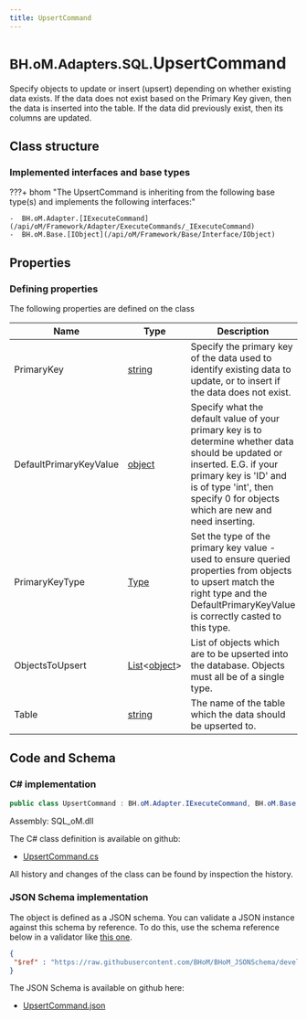 ```yaml
---
title: UpsertCommand
---
```


# <small>BH.oM.Adapters.SQL.</small>**UpsertCommand**

Specify objects to update or insert (upsert) depending on whether existing data exists. If the data does not exist based on the Primary Key given, then the data is inserted into the table. If the data did previously exist, then its columns are updated.

## Class structure

### Implemented interfaces and base types

???+ bhom "The UpsertCommand is inheriting from the following base type(s) and implements the following interfaces:"

    -  BH.oM.Adapter.[IExecuteCommand](/api/oM/Framework/Adapter/ExecuteCommands/_IExecuteCommand)
    -  BH.oM.Base.[IObject](/api/oM/Framework/Base/Interface/IObject)


## Properties



### Defining properties

The following properties are defined on the class

| Name             | Type             | Description      | Quantity         |
|------------------|------------------|------------------|------------------|
| PrimaryKey | [string](https://learn.microsoft.com/en-us/dotnet/api/System.String?view=netstandard-2.0) | Specify the primary key of the data used to identify existing data to update, or to insert if the data does not exist. | - |
| DefaultPrimaryKeyValue | [object](https://learn.microsoft.com/en-us/dotnet/api/System.Object?view=netstandard-2.0) | Specify what the default value of your primary key is to determine whether data should be updated or inserted. E.G. if your primary key is 'ID' and is of type 'int', then specify 0 for objects which are new and need inserting. | - |
| PrimaryKeyType | [Type](https://learn.microsoft.com/en-us/dotnet/api/System.Type?view=netstandard-2.0) | Set the type of the primary key value - used to ensure queried properties from objects to upsert match the right type and the DefaultPrimaryKeyValue is correctly casted to this type. | - |
| ObjectsToUpsert | [List](https://learn.microsoft.com/en-us/dotnet/api/System.Collections.Generic.List-1?view=netstandard-2.0)&lt;[object](https://learn.microsoft.com/en-us/dotnet/api/System.Object?view=netstandard-2.0)&gt; | List of objects which are to be upserted into the database. Objects must all be of a single type. | - |
| Table | [string](https://learn.microsoft.com/en-us/dotnet/api/System.String?view=netstandard-2.0) | The name of the table which the data should be upserted to. | - |


## Code and Schema

### C# implementation

``` C# title="C#"
public class UpsertCommand : BH.oM.Adapter.IExecuteCommand, BH.oM.Base.IObject
```

Assembly: SQL_oM.dll

The C# class definition is available on github:

- [UpsertCommand.cs](https://github.com/BHoM/SQL_Toolkit/blob/develop/SQL_oM/Commands\UpsertCommand.cs)

All history and changes of the class can be found by inspection the history.
### JSON Schema implementation

The object is defined as a JSON schema. You can validate a JSON instance against this schema by reference. To do this, use the schema reference below in a validator like [this one](https://www.jsonschemavalidator.net/).

``` json title="JSON Schema"
{
 "$ref" : "https://raw.githubusercontent.com/BHoM/BHoM_JSONSchema/develop/SQL_oM/UpsertCommand.json"
}
```

The JSON Schema is available on github here:

- [UpsertCommand.json](https://github.com/BHoM/BHoM_JSONSchema/blob/develop/SQL_oM/UpsertCommand.json)
